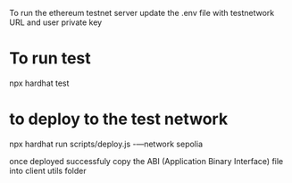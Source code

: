 To run the ethereum testnet server update the .env file with testnetwork URL and user private key

# To run test  
npx hardhat test

# to deploy to the test network
npx hardhat run scripts/deploy.js -—network sepolia

once deployed successfuly copy the ABI (Application Binary Interface) file into client utils folder 
